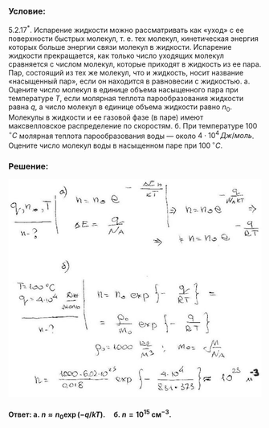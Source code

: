 ###  Условие:

$5.2.17^*.$ Испарение жидкости можно рассматривать как «уход» с ее поверхности быстрых молекул, т. е. тех молекул, кинетическая энергия которых больше энергии связи молекул в жидкости. Испарение жидкости прекращается, как только число уходящих молекул сравняется с числом молекул, которые приходят в жидкость из ее пара. Пар, состоящий из тех же молекул, что и жидкость, носит название «насыщенный пар», если он находится в равновесии с жидкостью. а. Оцените число молекул в единице объема насыщенного пара при температуре $T$, если молярная теплота парообразования жидкости равна $q$, а число молекул в единице объема жидкости равно $n_0$. Молекулы в жидкости и ее газовой фазе (в паре) имеют максвелловское распределение по скоростям. б. При температуре $100 \,^{\circ}C$ молярная теплота парообразования воды — около $4 \cdot 10^4 \,Дж/моль$. Оцените число молекул воды в насыщенном паре при $100 \,^{\circ}C$.

###  Решение:

![|640x551, 67%](../../img/5.2.17/1.jpg)

####  Ответ: $\mathrm{a.~}n\approx n_{0}\exp{(-q/kT)}.\quad\mathrm{б.~}n=10^{15}\mathrm{~c}\mathrm{м}^{-3}.$